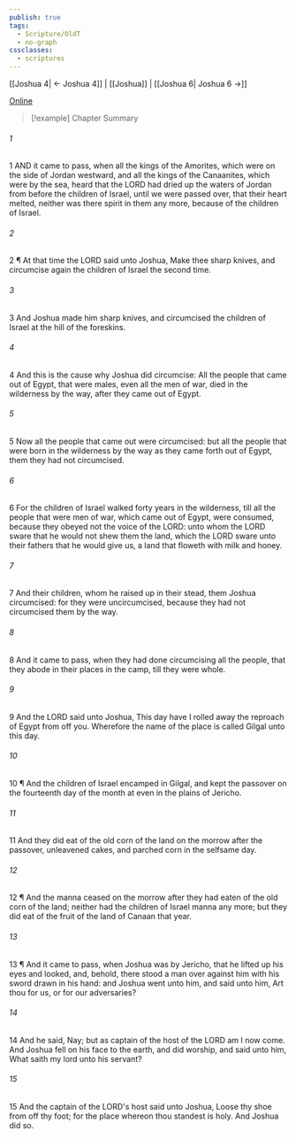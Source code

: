 ```yaml
---
publish: true
tags:
  - Scripture/OldT
  - no-graph
cssclasses:
  - scriptures
---
```

[[Joshua 4| ← Joshua 4]] | [[Joshua]] | [[Joshua 6| Joshua 6 →]]

[Online](https://churchofjesuschrist.org/study/scriptures/ot/josh/5?lang=eng)

>[!example] Chapter Summary
>
###### 1
1 AND it came to pass, when all the kings of the Amorites, which were on the side of Jordan westward, and all the kings of the Canaanites, which were by the sea, heard that the LORD had dried up the waters of Jordan from before the children of Israel, until we were passed over, that their heart melted, neither was there spirit in them any more, because of the children of Israel.
###### 2
2 ¶ At that time the LORD said unto Joshua, Make thee sharp knives, and circumcise again the children of Israel the second time.
###### 3
3 And Joshua made him sharp knives, and circumcised the children of Israel at the hill of the foreskins.
###### 4
4 And this is the cause why Joshua did circumcise: All the people that came out of Egypt, that were males, even all the men of war, died in the wilderness by the way, after they came out of Egypt.
###### 5
5 Now all the people that came out were circumcised: but all the people that were born in the wilderness by the way as they came forth out of Egypt, them they had not circumcised.
###### 6
6 For the children of Israel walked forty years in the wilderness, till all the people that were men of war, which came out of Egypt, were consumed, because they obeyed not the voice of the LORD: unto whom the LORD sware that he would not shew them the land, which the LORD sware unto their fathers that he would give us, a land that floweth with milk and honey.
###### 7
7 And their children, whom he raised up in their stead, them Joshua circumcised: for they were uncircumcised, because they had not circumcised them by the way.
###### 8
8 And it came to pass, when they had done circumcising all the people, that they abode in their places in the camp, till they were whole.
###### 9
9 And the LORD said unto Joshua, This day have I rolled away the reproach of Egypt from off you.  Wherefore the name of the place is called Gilgal unto this day.
###### 10
10 ¶ And the children of Israel encamped in Gilgal, and kept the passover on the fourteenth day of the month at even in the plains of Jericho.
###### 11
11 And they did eat of the old corn of the land on the morrow after the passover, unleavened cakes, and parched corn in the selfsame day.
###### 12
12 ¶ And the manna ceased on the morrow after they had eaten of the old corn of the land; neither had the children of Israel manna any more; but they did eat of the fruit of the land of Canaan that year.
###### 13
13 ¶ And it came to pass, when Joshua was by Jericho, that he lifted up his eyes and looked, and, behold, there stood a man over against him with his sword drawn in his hand: and Joshua went unto him, and said unto him, Art thou for us, or for our adversaries?
###### 14
14 And he said, Nay; but as captain of the host of the LORD am I now come.  And Joshua fell on his face to the earth, and did worship, and said unto him, What saith my lord unto his servant?
###### 15
15 And the captain of the LORD's host said unto Joshua, Loose thy shoe from off thy foot; for the place whereon thou standest is holy.  And Joshua did so.



